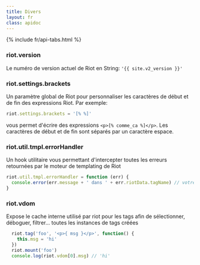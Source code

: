 ```yaml
---
title: Divers
layout: fr
class: apidoc
---
```


{% include fr/api-tabs.html %}


### <a name="version"></a> riot.version

Le numéro de version actuel de Riot en String: `'{{ site.v2_version }}'`


### <a name="brackets"></a> riot.settings.brackets

Un paramètre global de Riot pour personnaliser les caractères de début et de fin des expressions Riot. Par exemple:


``` js
riot.settings.brackets = '[% %]'
```

vous permet d'écrire des expressions `<p>[% comme_ca %]</p>`. Les caractères de début et de fin sont séparés par un caractère espace.

### <a name="tmpl-errors"></a> riot.util.tmpl.errorHandler

Un hook utilitaire vous permettant d'intercepter toutes les erreurs retournées par le moteur de templating de Riot

```js
riot.util.tmpl.errorHandler = function (err) {
  console.error(err.message + ' dans ' + err.riotData.tagName) // votre logique de gestion d'erreur ici
}
```

### <a name="vdom"></a> riot.vdom

Expose le cache interne utilisé par riot pour les tags afin de sélectionner, déboguer, filtrer... toutes les instances de tags créées

```js
  riot.tag('foo', '<p>{ msg }</p>', function() {
    this.msg = 'hi'
  })
  riot.mount('foo')
  console.log(riot.vdom[0].msg) // 'hi'
```
